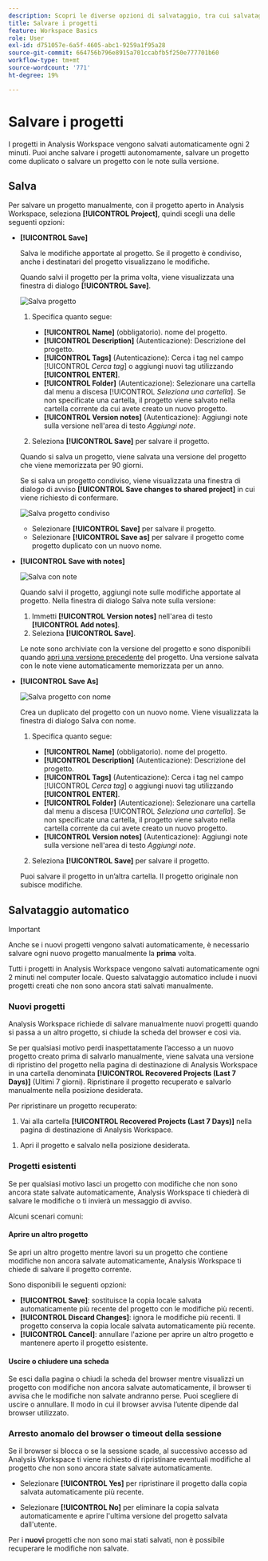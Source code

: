 ```yaml
---
description: Scopri le diverse opzioni di salvataggio, tra cui salvataggio automatico, con nome o come modello e apertura delle versioni precedenti.
title: Salvare i progetti
feature: Workspace Basics
role: User
exl-id: d751057e-6a5f-4605-abc1-9259a1f95a28
source-git-commit: 664756b796e8915a701ccabfb5f250e777701b60
workflow-type: tm+mt
source-wordcount: '771'
ht-degree: 19%

---
```


# Salvare i progetti

I progetti in Analysis Workspace vengono salvati automaticamente ogni 2 minuti. Puoi anche salvare i progetti autonomamente, salvare un progetto come duplicato o salvare un progetto con le note sulla versione.

## Salva

Per salvare un progetto manualmente, con il progetto aperto in Analysis Workspace, seleziona **[!UICONTROL Project]**, quindi scegli una delle seguenti opzioni:

* **[!UICONTROL Save]**

  Salva le modifiche apportate al progetto. Se il progetto è condiviso, anche i destinatari del progetto visualizzano le modifiche.

  Quando salvi il progetto per la prima volta, viene visualizzata una finestra di dialogo **[!UICONTROL Save]**.

  ![Salva progetto](assets/save-project.png)

   1. Specifica quanto segue:

      * **[!UICONTROL Name]** (obbligatorio). nome del progetto.
      * **[!UICONTROL Description]** (Autenticazione): Descrizione del progetto.
      * **[!UICONTROL Tags]** (Autenticazione): Cerca i tag nel campo [!UICONTROL *Cerca tag*] o aggiungi nuovi tag utilizzando **[!UICONTROL ENTER]**.
      * **[!UICONTROL Folder]** (Autenticazione): Selezionare una cartella dal menu a discesa [!UICONTROL *Seleziona una cartella*]. Se non specificate una cartella, il progetto viene salvato nella cartella corrente da cui avete creato un nuovo progetto.
      * **[!UICONTROL Version notes]** (Autenticazione): Aggiungi note sulla versione nell&#39;area di testo *Aggiungi note*.

   1. Seleziona **[!UICONTROL Save]** per salvare il progetto.

  Quando si salva un progetto, viene salvata una versione del progetto che viene memorizzata per 90 giorni.

  Se si salva un progetto condiviso, viene visualizzata una finestra di dialogo di avviso **[!UICONTROL Save changes to shared project]** in cui viene richiesto di confermare.

  ![Salva progetto condiviso](assets/save-project-shared.png)

   * Selezionare **[!UICONTROL Save]** per salvare il progetto.
   * Selezionare **[!UICONTROL Save as]** per salvare il progetto come progetto duplicato con un nuovo nome.


* **[!UICONTROL Save with notes]**

  ![Salva con note](assets/save-version-notes.png)

  Quando salvi il progetto, aggiungi note sulle modifiche apportate al progetto. Nella finestra di dialogo Salva note sulla versione:

   1. Immetti **[!UICONTROL Version notes]** nell&#39;area di testo **[!UICONTROL Add notes]**.
   1. Seleziona **[!UICONTROL Save]**.

  Le note sono archiviate con la versione del progetto e sono disponibili quando [apri una versione precedente](open-projects.md#open-previous-version) del progetto. Una versione salvata con le note viene automaticamente memorizzata per un anno.

* **[!UICONTROL Save As]**

  ![Salva progetto con nome](assets/save-project-as.png)

  Crea un duplicato del progetto con un nuovo nome. Viene visualizzata la finestra di dialogo Salva con nome.

   1. Specifica quanto segue:

      * **[!UICONTROL Name]** (obbligatorio). nome del progetto.
      * **[!UICONTROL Description]** (Autenticazione): Descrizione del progetto.
      * **[!UICONTROL Tags]** (Autenticazione): Cerca i tag nel campo [!UICONTROL *Cerca tag*] o aggiungi nuovi tag utilizzando **[!UICONTROL ENTER]**.
      * **[!UICONTROL Folder]** (Autenticazione): Selezionare una cartella dal menu a discesa [!UICONTROL *Seleziona una cartella*]. Se non specificate una cartella, il progetto viene salvato nella cartella corrente da cui avete creato un nuovo progetto.
      * **[!UICONTROL Version notes]** (Autenticazione): Aggiungi note sulla versione nell&#39;area di testo *Aggiungi note*.

   1. Seleziona **[!UICONTROL Save]** per salvare il progetto.

  Puoi salvare il progetto in un’altra cartella. Il progetto originale non subisce modifiche.


<!-- Cannot find this option in CJA 
| **[!UICONTROL Save as template]** | Save your project as a [custom template](https://experienceleague.adobe.com/docs/analytics/analyze/analysis-workspace/build-workspace-project/starter-projects.html) that becomes available to your organization under **[!UICONTROL Project > New]** | 
-->

## Salvataggio automatico


>[!IMPORTANT]
>
>Anche se i nuovi progetti vengono salvati automaticamente, è necessario salvare ogni nuovo progetto manualmente la **prima** volta.
>

Tutti i progetti in Analysis Workspace vengono salvati automaticamente ogni 2 minuti nel computer locale. Questo salvataggio automatico include i nuovi progetti creati che non sono ancora stati salvati manualmente.

### Nuovi progetti

Analysis Workspace richiede di salvare manualmente nuovi progetti quando si passa a un altro progetto, si chiude la scheda del browser e così via.

Se per qualsiasi motivo perdi inaspettatamente l’accesso a un nuovo progetto creato prima di salvarlo manualmente, viene salvata una versione di ripristino del progetto nella pagina di destinazione di Analysis Workspace in una cartella denominata **[!UICONTROL Recovered Projects (Last 7 Days)]** (Ultimi 7 giorni). Ripristinare il progetto recuperato e salvarlo manualmente nella posizione desiderata.

Per ripristinare un progetto recuperato:

1. Vai alla cartella **[!UICONTROL Recovered Projects (Last 7 Days)]** nella pagina di destinazione di Analysis Workspace.

<!-- 
     ![The list of folders highlighting the Recovered Project folder.](assets/recovered-folder.png)
  -->

1. Apri il progetto e salvalo nella posizione desiderata.


### Progetti esistenti

Se per qualsiasi motivo lasci un progetto con modifiche che non sono ancora state salvate automaticamente, Analysis Workspace ti chiederà di salvare le modifiche o ti invierà un messaggio di avviso.


Alcuni scenari comuni:

#### Aprire un altro progetto

Se apri un altro progetto mentre lavori su un progetto che contiene modifiche non ancora salvate automaticamente, Analysis Workspace ti chiede di salvare il progetto corrente.

Sono disponibili le seguenti opzioni:

* **[!UICONTROL Save]**: sostituisce la copia locale salvata automaticamente più recente del progetto con le modifiche più recenti.
* **[!UICONTROL Discard Changes]**: ignora le modifiche più recenti. Il progetto conserva la copia locale salvata automaticamente più recente.
* **[!UICONTROL Cancel]**: annullare l&#39;azione per aprire un altro progetto e mantenere aperto il progetto esistente.

<!-- ![Click Save to save changes to a project.](assets/existing-save.png) -->

#### Uscire o chiudere una scheda

Se esci dalla pagina o chiudi la scheda del browser mentre visualizzi un progetto con modifiche non ancora salvate automaticamente, il browser ti avvisa che le modifiche non salvate andranno perse. Puoi scegliere di uscire o annullare. Il modo in cui il browser avvisa l’utente dipende dal browser utilizzato.


### Arresto anomalo del browser o timeout della sessione

Se il browser si blocca o se la sessione scade, al successivo accesso ad Analysis Workspace ti viene richiesto di ripristinare eventuali modifiche al progetto che non sono ancora state salvate automaticamente.

* Selezionare **[!UICONTROL Yes]** per ripristinare il progetto dalla copia salvata automaticamente più recente.

* Selezionare **[!UICONTROL No]** per eliminare la copia salvata automaticamente e aprire l&#39;ultima versione del progetto salvata dall&#39;utente.

<!--![The Project Recovery dialog box.](assets/project-recovery.png)-->



Per i **nuovi** progetti che non sono mai stati salvati, non è possibile recuperare le modifiche non salvate.


<!-- Shouldn't this belong to another page?  Moved it to a new open projects page


## Open previously saved version

To open a previously saved version of a project:

1. Select **[!UICONTROL Open previous version]** from the **[!UICONTROL Project]** menu.

   ![The Previously saved project versions list and options to show All versions or Only versions with notes.](assets/open-previously-saved.png)

1. Review the list of previous versions available. You can switch between **[!UICONTROL All versions]** and **[!UICONTROL Only versions with notes]**.

   For each version, the list shows a timestamp
   [!UICONTROL Timestamp] and [!UICONTROL Editor] are shown, in addition to [!UICONTROL Notes] if they were added when the [!UICONTROL Editor] saved. Versions without notes are stored for 90 days; versions with notes are stored for 1 year.
1. Select a previous version and click **[!UICONTROL Load]**.
   The previous version then loads with a notification. The previous version does not become the current saved version of your project until you click **[!UICONTROL Save]**. If you navigate away from the loaded version, when you return, you will see the last saved version of the project.

-->
